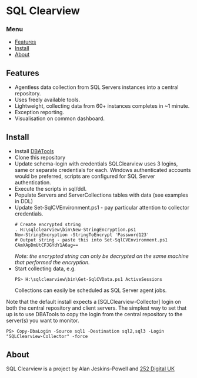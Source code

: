 # SQL Clearview

### Menu

- [Features](#features)
- [Install](#install)
- [About](#about)

## Features

- Agentless data collection from SQL Servers instances into a central repository.
- Uses freely available tools.
- Lightweight, collecting data from 60+ instances completes in ~1 minute.
- Exception reporting.
- Visualisation on common dashboard.

## Install

- Install [DBATools](https://dbatools.io)
- Clone this repository
- Update schema-login with credentials
  SQLClearview uses 3 logins, same or separate credentials for each.
  Windows authenticated accounts would be preferred, scripts are configured for
  SQL Server authentication.
- Execute the scripts in sql/ddl.
- Populate Servers and ServerCollections tables with data (see examples in DDL)
- Update Set-SqlCVEnvironment.ps1 - pay particular attention to collector credentials.
  ~~~
  # Create encrypted string
  . H:\sqlclearview\bin\New-StringEncryption.ps1
  New-StringEncryption -StringToEncrypt 'Password123'
  # Output string - paste this into Set-SqlCVEnvironment.ps1
  CAmXApDmUtCFJGYdY1A6ag==
  ~~~
  *Note: the encrypted string can only be decrypted on the same machine that performed the encryption.*
- Start collecting data, e.g.
  ~~~
  PS> H:\sqlclearview\bin\Get-SqlCVData.ps1 ActiveSessions
  ~~~
  Collections can easily be scheduled as SQL Server agent jobs.

Note that the default install expects a [SQLClearview-Collector] login on both the
central repository and client servers. The simplest way to set that up is to use
DBATools to copy the login from the central repository to the server(s) you want to monitor.
~~~
PS> Copy-DbaLogin -Source sql1 -Destination sql2,sql3 -Login "SQLClearview-Collector" -force
~~~

## About

SQL Clearview is a project by Alan Jeskins-Powell and [252 Digital UK](https://252.uk)
